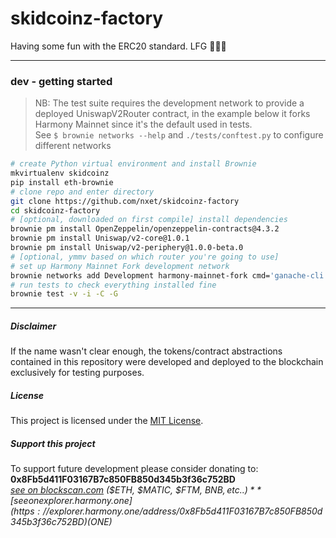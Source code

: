 # skidcoinz-factory

Having some fun with the ERC20 standard.
LFG 🚀🚀🚀

---

### dev - getting started

> NB: The test suite requires the development network to provide a deployed UniswapV2Router contract, in the example below it forks Harmony Mainnet since it's the default used in tests.  
> See `$ brownie networks --help` and `./tests/conftest.py` to configure different networks

```sh
# create Python virtual environment and install Brownie
mkvirtualenv skidcoinz
pip install eth-brownie
# clone repo and enter directory
git clone https://github.com/nxet/skidcoinz-factory
cd skidcoinz-factory
# [optional, downloaded on first compile] install dependencies
brownie pm install OpenZeppelin/openzeppelin-contracts@4.3.2
brownie pm install Uniswap/v2-core@1.0.1
brownie pm install Uniswap/v2-periphery@1.0.0-beta.0
# [optional, ymmv based on which router you're going to use]
# set up Harmony Mainnet Fork development network
brownie networks add Development harmony-mainnet-fork cmd='ganache-cli' name='Harmony Mainnet Fork' host=http://127.0.0.1 port=8545 fork=https://a.api.s0.t.hmny.io/ mnemonic=brownie
# run tests to check everything installed fine
brownie test -v -i -C -G
```

---

##### Disclaimer
If the name wasn't clear enough, the tokens/contract abstractions contained in this repository were developed and deployed to the blockchain exclusively for testing purposes.  

##### License
This project is licensed under the [MIT License](LICENSE).

##### Support this project
To support future development please consider donating to:  
**0x8Fb5d411F03167B7c850FB850d345b3f36c752BD**  
*[see on blockscan.com](https://blockscan.com/address/0x8Fb5d411F03167B7c850FB850d345b3f36c752BD) ($ETH, $MATIC, $FTM, $BNB, etc..)*  
*[see on explorer.harmony.one](https://explorer.harmony.one/address/0x8Fb5d411F03167B7c850FB850d345b3f36c752BD) ($ONE)*
